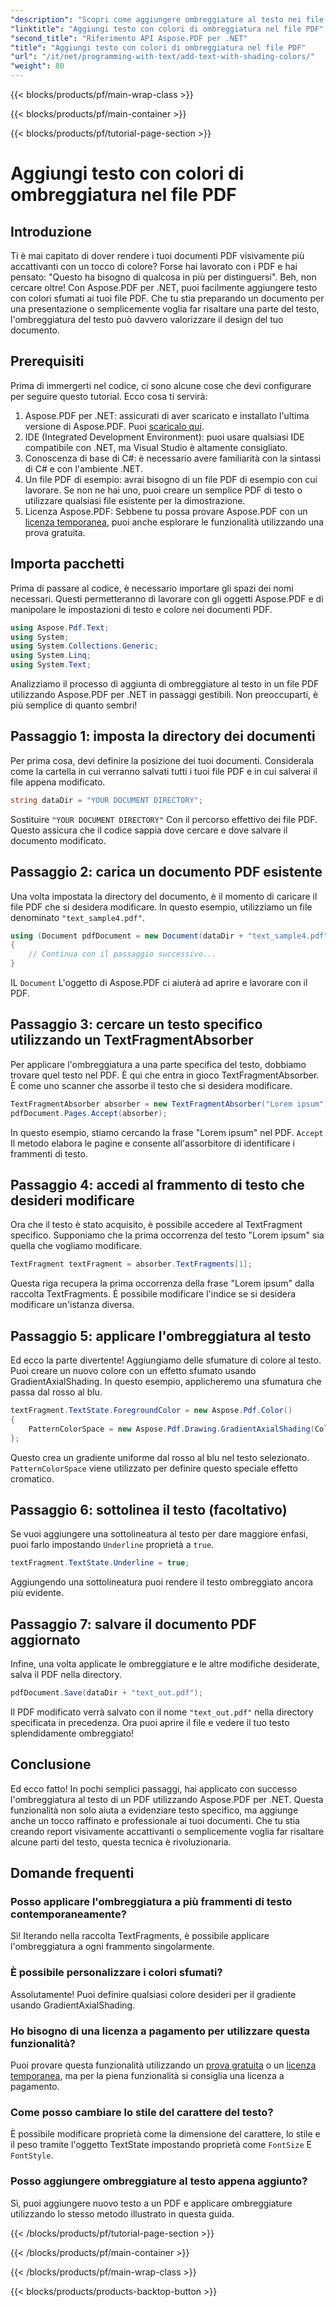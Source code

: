 ```yaml
---
"description": "Scopri come aggiungere ombreggiature al testo nei file PDF utilizzando Aspose.PDF per .NET con questo tutorial passo passo. Personalizza i tuoi documenti con sfumature colorate."
"linktitle": "Aggiungi testo con colori di ombreggiatura nel file PDF"
"second_title": "Riferimento API Aspose.PDF per .NET"
"title": "Aggiungi testo con colori di ombreggiatura nel file PDF"
"url": "/it/net/programming-with-text/add-text-with-shading-colors/"
"weight": 80
---
```


{{< blocks/products/pf/main-wrap-class >}}

{{< blocks/products/pf/main-container >}}

{{< blocks/products/pf/tutorial-page-section >}}

# Aggiungi testo con colori di ombreggiatura nel file PDF

## Introduzione

Ti è mai capitato di dover rendere i tuoi documenti PDF visivamente più accattivanti con un tocco di colore? Forse hai lavorato con i PDF e hai pensato: "Questo ha bisogno di qualcosa in più per distinguersi". Beh, non cercare oltre! Con Aspose.PDF per .NET, puoi facilmente aggiungere testo con colori sfumati ai tuoi file PDF. Che tu stia preparando un documento per una presentazione o semplicemente voglia far risaltare una parte del testo, l'ombreggiatura del testo può davvero valorizzare il design del tuo documento.

## Prerequisiti

Prima di immergerti nel codice, ci sono alcune cose che devi configurare per seguire questo tutorial. Ecco cosa ti servirà:

1. Aspose.PDF per .NET: assicurati di aver scaricato e installato l'ultima versione di Aspose.PDF. Puoi [scaricalo qui](https://releases.aspose.com/pdf/net/).
2. IDE (Integrated Development Environment): puoi usare qualsiasi IDE compatibile con .NET, ma Visual Studio è altamente consigliato.
3. Conoscenza di base di C#: è necessario avere familiarità con la sintassi di C# e con l'ambiente .NET.
4. Un file PDF di esempio: avrai bisogno di un file PDF di esempio con cui lavorare. Se non ne hai uno, puoi creare un semplice PDF di testo o utilizzare qualsiasi file esistente per la dimostrazione.
5. Licenza Aspose.PDF: Sebbene tu possa provare Aspose.PDF con un [licenza temporanea](https://purchase.aspose.com/temporary-license/), puoi anche esplorare le funzionalità utilizzando una prova gratuita.

## Importa pacchetti

Prima di passare al codice, è necessario importare gli spazi dei nomi necessari. Questi permetteranno di lavorare con gli oggetti Aspose.PDF e di manipolare le impostazioni di testo e colore nei documenti PDF.

```csharp
using Aspose.Pdf.Text;
using System;
using System.Collections.Generic;
using System.Linq;
using System.Text;
```

Analizziamo il processo di aggiunta di ombreggiature al testo in un file PDF utilizzando Aspose.PDF per .NET in passaggi gestibili. Non preoccuparti, è più semplice di quanto sembri!

## Passaggio 1: imposta la directory dei documenti

Per prima cosa, devi definire la posizione dei tuoi documenti. Considerala come la cartella in cui verranno salvati tutti i tuoi file PDF e in cui salverai il file appena modificato.

```csharp
string dataDir = "YOUR DOCUMENT DIRECTORY";
```

Sostituire `"YOUR DOCUMENT DIRECTORY"` Con il percorso effettivo dei file PDF. Questo assicura che il codice sappia dove cercare e dove salvare il documento modificato.

## Passaggio 2: carica un documento PDF esistente

Una volta impostata la directory del documento, è il momento di caricare il file PDF che si desidera modificare. In questo esempio, utilizziamo un file denominato `"text_sample4.pdf"`.

```csharp
using (Document pdfDocument = new Document(dataDir + "text_sample4.pdf"))
{
    // Continua con il passaggio successivo...
}
```

IL `Document` L'oggetto di Aspose.PDF ci aiuterà ad aprire e lavorare con il PDF.

## Passaggio 3: cercare un testo specifico utilizzando un TextFragmentAbsorber

Per applicare l'ombreggiatura a una parte specifica del testo, dobbiamo trovare quel testo nel PDF. È qui che entra in gioco TextFragmentAbsorber. È come uno scanner che assorbe il testo che si desidera modificare.

```csharp
TextFragmentAbsorber absorber = new TextFragmentAbsorber("Lorem ipsum");
pdfDocument.Pages.Accept(absorber);
```

In questo esempio, stiamo cercando la frase "Lorem ipsum" nel PDF. `Accept` Il metodo elabora le pagine e consente all'assorbitore di identificare i frammenti di testo.

## Passaggio 4: accedi al frammento di testo che desideri modificare

Ora che il testo è stato acquisito, è possibile accedere al TextFragment specifico. Supponiamo che la prima occorrenza del testo "Lorem ipsum" sia quella che vogliamo modificare.

```csharp
TextFragment textFragment = absorber.TextFragments[1];
```

Questa riga recupera la prima occorrenza della frase "Lorem ipsum" dalla raccolta TextFragments. È possibile modificare l'indice se si desidera modificare un'istanza diversa.

## Passaggio 5: applicare l'ombreggiatura al testo

Ed ecco la parte divertente! Aggiungiamo delle sfumature di colore al testo. Puoi creare un nuovo colore con un effetto sfumato usando GradientAxialShading. In questo esempio, applicheremo una sfumatura che passa dal rosso al blu.

```csharp
textFragment.TextState.ForegroundColor = new Aspose.Pdf.Color()
{
    PatternColorSpace = new Aspose.Pdf.Drawing.GradientAxialShading(Color.Red, Color.Blue)
};
```

Questo crea un gradiente uniforme dal rosso al blu nel testo selezionato. `PatternColorSpace` viene utilizzato per definire questo speciale effetto cromatico.

## Passaggio 6: sottolinea il testo (facoltativo)

Se vuoi aggiungere una sottolineatura al testo per dare maggiore enfasi, puoi farlo impostando `Underline` proprietà a `true`.

```csharp
textFragment.TextState.Underline = true;
```

Aggiungendo una sottolineatura puoi rendere il testo ombreggiato ancora più evidente.

## Passaggio 7: salvare il documento PDF aggiornato

Infine, una volta applicate le ombreggiature e le altre modifiche desiderate, salva il PDF nella directory.

```csharp
pdfDocument.Save(dataDir + "text_out.pdf");
```

Il PDF modificato verrà salvato con il nome `"text_out.pdf"` nella directory specificata in precedenza. Ora puoi aprire il file e vedere il tuo testo splendidamente ombreggiato!

## Conclusione

Ed ecco fatto! In pochi semplici passaggi, hai applicato con successo l'ombreggiatura al testo di un PDF utilizzando Aspose.PDF per .NET. Questa funzionalità non solo aiuta a evidenziare testo specifico, ma aggiunge anche un tocco raffinato e professionale ai tuoi documenti. Che tu stia creando report visivamente accattivanti o semplicemente voglia far risaltare alcune parti del testo, questa tecnica è rivoluzionaria.


## Domande frequenti

### Posso applicare l'ombreggiatura a più frammenti di testo contemporaneamente?
Sì! Iterando nella raccolta TextFragments, è possibile applicare l'ombreggiatura a ogni frammento singolarmente.

### È possibile personalizzare i colori sfumati?
Assolutamente! Puoi definire qualsiasi colore desideri per il gradiente usando GradientAxialShading.

### Ho bisogno di una licenza a pagamento per utilizzare questa funzionalità?
Puoi provare questa funzionalità utilizzando un [prova gratuita](https://releases.aspose.com/) o un [licenza temporanea](https://purchase.aspose.com/temporary-license/), ma per la piena funzionalità si consiglia una licenza a pagamento.

### Come posso cambiare lo stile del carattere del testo?
È possibile modificare proprietà come la dimensione del carattere, lo stile e il peso tramite l'oggetto TextState impostando proprietà come `FontSize` E `FontStyle`.

### Posso aggiungere ombreggiature al testo appena aggiunto?
Sì, puoi aggiungere nuovo testo a un PDF e applicare ombreggiature utilizzando lo stesso metodo illustrato in questa guida.

{{< /blocks/products/pf/tutorial-page-section >}}

{{< /blocks/products/pf/main-container >}}

{{< /blocks/products/pf/main-wrap-class >}}

{{< blocks/products/products-backtop-button >}}